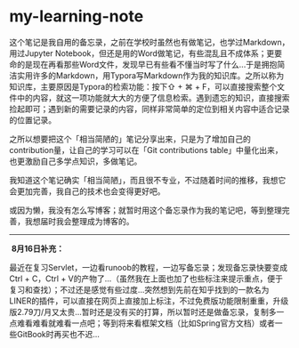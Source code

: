 # my-learning-note



​        这个笔记是我自用的备忘录，之前在学校时虽然也有做笔记，也学过Markdown，用过Jupyter Notebook，但还是用的Word做笔记，有些混乱且不成体系；更要命的是现在再看那些Word文件，发现早已有些看不懂当时写了什么...于是拥抱简洁实用许多的Markdown，用Typora写Markdown作为我的知识库。之所以称为知识库，主要原因是Typora的检索功能：按下⇧ + ⌘ + F，可以直接搜索整个文件中的内容，就这一项功能就大大的方便了信息检索。遇到遗忘的知识，直接搜索捡起即可；遇到新的需要记录的内容，同样非常简单的定位到相关内容中适合记录的位置记录。

​        之所以想要把这个「相当简陋的」笔记分享出来，只是为了增加自己的contribution量，让自己的学习可以在「Git contributions table」中量化出来，也更激励自己多学点知识，多做笔记。

​        我知道这个笔记确实「相当简陋」，而且很不专业，不过随着时间的推移，我想它会更加完善，我自己的技术也会变得更好吧。

​        或因为懒，我没有怎么写博客；就暂时用这个备忘录作为我的笔记吧，等到整理完善，我想届时我会整理成为博客的。

***

​        **8月16日补充：**

​        最近在复习Servlet，一边看runoob的教程，一边写备忘录；发现备忘录快要变成Ctrl + C，Ctrl + V的产物了...（虽然我在上面也加了也些标注来提示重点，便于复习和查找）；不过还是感觉有些过度...突然想到先前在知乎找到的一款名为LINER的插件，可以直接在网页上直接加上标注，不过免费版功能限制重重，升级版2.79刀/月又太贵...暂时还是没有买的打算，所以暂时还是做备忘录，复制多一点难看难看就难看一点吧；等到将来看框架文档（比如Spring官方文档）或者一些GitBook时再买也不迟...

